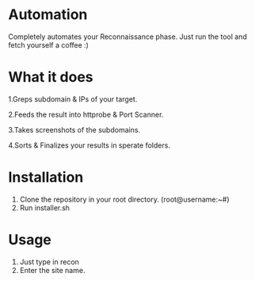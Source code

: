 # Automation
Completely automates your Reconnaissance phase.
Just run the tool and fetch yourself a coffee :)

# What it does
1.Greps subdomain & IPs of your target.

2.Feeds the result into httprobe & Port Scanner.

3.Takes screenshots of the subdomains.

4.Sorts & Finalizes your results in sperate folders.

# Installation
1. Clone the repository in your root directory. (root@username:~#)
2. Run installer.sh

# Usage
1. Just type in recon
2. Enter the site name.
